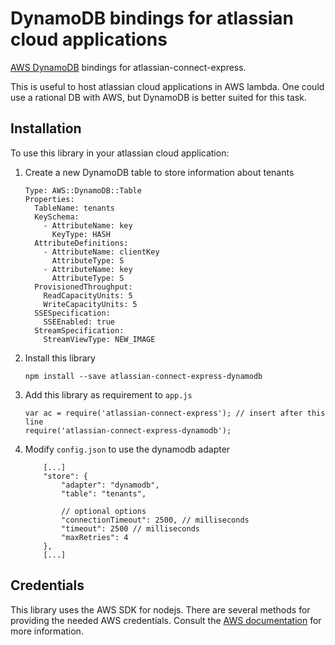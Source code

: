 # DynamoDB bindings for atlassian cloud applications

[AWS DynamoDB](https://aws.amazon.com/de/dynamodb/) bindings for atlassian-connect-express.

This is useful to host atlassian cloud applications in AWS lambda. One could use a rational DB with
AWS, but DynamoDB is better suited for this task.

## Installation

To use this library in your atlassian cloud application:

1. Create a new DynamoDB table to store information about tenants

    ```
    Type: AWS::DynamoDB::Table
    Properties:
      TableName: tenants
      KeySchema:
        - AttributeName: key
          KeyType: HASH
      AttributeDefinitions:
        - AttributeName: clientKey
          AttributeType: S
        - AttributeName: key
          AttributeType: S
      ProvisionedThroughput:
        ReadCapacityUnits: 5
        WriteCapacityUnits: 5
      SSESpecification:
        SSEEnabled: true
      StreamSpecification:
        StreamViewType: NEW_IMAGE
    ```

2. Install this library

    `npm install --save atlassian-connect-express-dynamodb`

3. Add this library as requirement to `app.js`

    ```
    var ac = require('atlassian-connect-express'); // insert after this line
    require('atlassian-connect-express-dynamodb');
    ```

4. Modify `config.json` to use the dynamodb adapter

    ```
        [...]
        "store": {
            "adapter": "dynamodb",
            "table": "tenants",

            // optional options
            "connectionTimeout": 2500, // milliseconds
            "timeout": 2500 // milliseconds
            "maxRetries": 4
        },
        [...]
    ```

## Credentials

This library uses the AWS SDK for nodejs. There are several methods for providing the needed AWS credentials.
Consult the [AWS documentation](https://docs.aws.amazon.com/sdk-for-javascript/v2/developer-guide/setting-credentials-node.html)
for more information.
